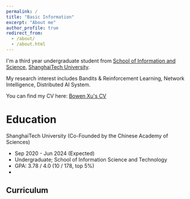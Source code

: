 ```yaml
---
permalink: /
title: "Basic Information"
excerpt: "About me"
author_profile: true
redirect_from: 
  - /about/
  - /about.html
---
```

I'm a third year undergraduate student from [School of Information and Science](https://sist.shanghaitech.edu.cn/), [ShanghaiTech University](https://www.shanghaitech.edu.cn/).

My research interest includes Bandits & Reinforcement Learning, Network Intelligence, Distributed AI System.

You can find my CV here: [Bowen Xu&#39;s CV](../assets/Bowen_Xu__ShanghaiTech__CS.pdf)

# Education

ShanghaiTech University (Co-Founded by the Chinese Academy of Sciences)

* Sep 2020 - Jun 2024 (Expected)
* Undergraduate; School of Information Science and Technology
* GPA: 3.78 / 4.0 (10 / 178, top 5%)
* 

## Curriculum
